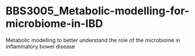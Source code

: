 # BBS3005_Metabolic-modelling-for-microbiome-in-IBD
Metabolic modelling to better understand the role of the microbiome in inflammatory bowel disease 
